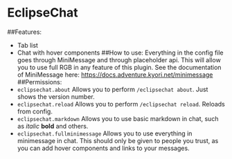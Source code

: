# EclipseChat
##Features:
* Tab list
* Chat with hover components
##How to use:
Everything in the config file goes through MiniMessage and through placeholder api. This will allow you to use full RGB in any 
feature of this plugin. See the documentation of MiniMessage here: <https://docs.adventure.kyori.net/minimessage>
##Permissions:
* `eclipsechat.about` Allows you to perform `/eclipsechat about`. Just shows the version number.
* `eclipsechat.reload` Allows you to perform `/eclipsechat reload`. Reloads from config.
* `eclipsechat.markdown` Allows you to use basic markdown in chat, such as *italic* **bold** and others.
* `eclipsechat.fullminimessage` Allows you to use everything in minimessage in chat. This should only be given to people you 
  trust, as you can add hover components and links to your messages.

